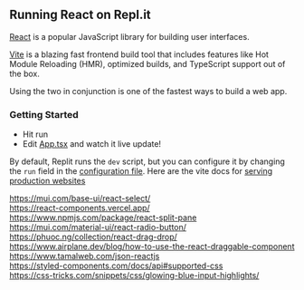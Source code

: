 ## Running React on Repl.it

[React](https://reactjs.org/) is a popular JavaScript library for building user interfaces.

[Vite](https://vitejs.dev/) is a blazing fast frontend build tool that includes features like Hot Module Reloading (HMR), optimized builds, and TypeScript support out of the box.

Using the two in conjunction is one of the fastest ways to build a web app.

### Getting Started
- Hit run
- Edit [App.tsx](#src/App.tsx) and watch it live update!

By default, Replit runs the `dev` script, but you can configure it by changing the `run` field in the [configuration file](#.replit). Here are the vite docs for [serving production websites](https://vitejs.dev/guide/build.html)

https://mui.com/base-ui/react-select/  
https://react-components.vercel.app/  
https://www.npmjs.com/package/react-split-pane   
https://mui.com/material-ui/react-radio-button/  
https://phuoc.ng/collection/react-drag-drop/  
https://www.airplane.dev/blog/how-to-use-the-react-draggable-component  
https://www.tamalweb.com/json-reactjs  
https://styled-components.com/docs/api#supported-css  
https://css-tricks.com/snippets/css/glowing-blue-input-highlights/  


